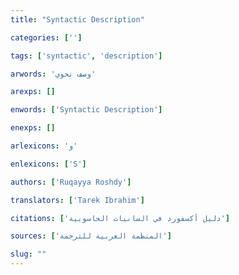 ```yaml
---
title: "Syntactic Description"

categories: ['']

tags: ['syntactic', 'description']

arwords: 'وصف نحوي'

arexps: []

enwords: ['Syntactic Description']

enexps: []

arlexicons: 'و'

enlexicons: ['S']

authors: ['Ruqayya Roshdy']

translators: ['Tarek Ibrahim']

citations: ['دليل أكسفورد في السانيات الحاسوبية']

sources: ['المنظمة العربية للترجمة']

slug: ""
---
```

